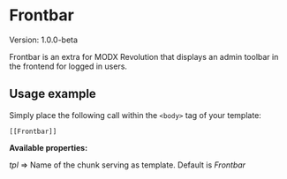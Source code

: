 # Frontbar

Version: 1.0.0-beta

Frontbar is an extra for MODX Revolution that displays an admin toolbar in the frontend for logged in users.

## Usage example

Simply place the following call within the `<body>` tag of your template:
```
[[Frontbar]]
```

**Available properties:**

_tpl_ => Name of the chunk serving as template. Default is _Frontbar_
